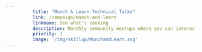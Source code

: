 ```yaml
---
          title: "Munch & Learn Technical Talks"
          link: /campaign/munch-and-learn
          linkname: See what's cooking
          description: Monthly community meetups where you can interact with experts regarding popular new technologies and get your questions answered.
          priority: 1
          image: '/img/skillup/MunchandLearn.svg'
---
```

          